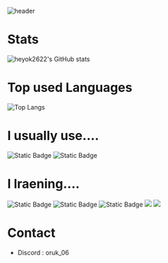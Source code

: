 ![header](https://capsule-render.vercel.app/api?type=wave&color=gradient&height=400&section=header&text=Park%20JaeHyeok&fontSize=90)

# Stats
![heyok2622's GitHub stats](https://github-readme-stats.vercel.app/api?username=heyok2622&count_private=true&show_icons=true&theme=darcula)

# Top used Languages
![Top Langs](https://github-readme-stats.vercel.app/api/top-langs/?username=heyok2622)

# I usually use....
<img alt="Static Badge" src="https://img.shields.io/badge/Java-white?style=flat&logo=openjdk&logoColor=000000&color=%23FF6433"> <img alt="Static Badge" src="https://img.shields.io/badge/Python-passing?style=flat&logo=python&logoColor=%23FCEF40&color=%233776AB">

# I lraening....
<img alt="Static Badge" src="https://img.shields.io/badge/VB.NET-passing?style=flat&logo=dotnet&logoColor=FFFFFF&color=%238A2BE2">
<img alt="Static Badge" src="https://img.shields.io/badge/HTML5-passing?style=flat&logo=html5&logoColor=FFFFFF&color=%23E34F26">
<img alt="Static Badge" src="https://img.shields.io/badge/C-passing?style=flat&logo=c&logoColor=FFFFFF&color=%2300599C">
<img src="https://img.shields.io/badge/CSS-000000?style=flat&logo=css3&logoColor=4A8AC5"/></a>
<img src="https://img.shields.io/badge/JavaScript-FFFF00?style=flat&logo=JavaScript&logoColor=white"/></a> 

# Contact
- Discord : oruk_06
